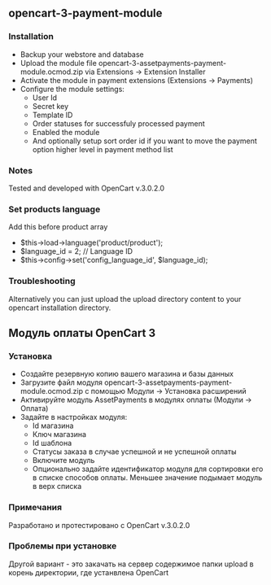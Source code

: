 ## opencart-3-payment-module

### Installation

* Backup your webstore and database
* Upload the module file opencart-3-assetpayments-payment-module.ocmod.zip via Extensions -> Extension Installer
* Activate the module in payment extensions (Extensions -> Payments)
* Configure the module settings:
  * User Id
  * Secret key
  * Template ID 
  * Order statuses for successfuly processed payment
  * Enabled the module
  * And optionally setup sort order id if you want to move the payment option higher level in payment method list
  
### Notes
Tested and developed with OpenCart v.3.0.2.0

### Set products language
Add this before product array
* $this->load->language('product/product');
* $language_id = 2; // Language ID
* $this->config->set('config_language_id', $language_id);

### Troubleshooting
Alternatively you can just upload the upload directory content to your opencart installation directory.

## Модуль оплаты OpenCart 3

### Установка
* Создайте резервную копию вашего магазина и базы данных
* Загрузите файл модуля opencart-3-assetpayments-payment-module.ocmod.zip с помощью Модули -> Установка расширений
* Активируйте модуль AssetPayments в модулях оплаты (Модули -> Оплата)
* Задайте в настройках модуля:
  * Id магазина
  * Ключ магазина
  * Id шаблона
  * Статусы заказа в случае успешной и не успешной оплаты
  * Включите модуль
  * Опционально задайте идентификатор модуля для сортировки его в списке способов оплаты. Меньшее значение подымает модуль в верх списка

### Примечания
Разработано и протестировано с OpenCart v.3.0.2.0

### Проблемы при установке
Другой вариант - это закачать на сервер содержимое папки upload в корень директoрии, где устанвлена OpenCart

